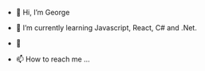 - 👋 Hi, I’m George

- 🌱 I’m currently learning Javascript, React, C# and .Net.

- 💞️ 

- 📫 How to reach me ...

<!---
gmanninglive/gmanninglive is a ✨ special ✨ repository because its `README.md` (this file) appears on your GitHub profile.
You can click the Preview link to take a look at your changes.
--->
